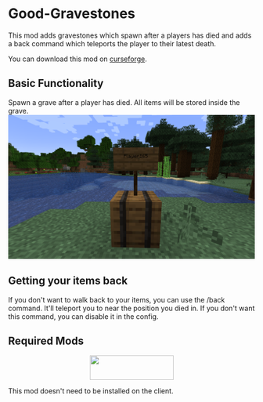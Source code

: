 # Good-Gravestones
This mod adds gravestones which spawn after a players has died
and adds a back command which teleports the player to their latest death.

You can download this mod on [curseforge](https://www.curseforge.com/minecraft/mc-mods/good-gravestones).

## Basic Functionality
Spawn a grave after a player has died.
All items will be stored inside the grave.
![IMAGE](./readme/logo.png)

## Getting your items back
If you don't want to walk back to your items, you can use the /back command.
It'll teleport you to near the position you died in.
If you don't want this command, you can disable it in the config.

## Required Mods
<p><a title="Fabric Language Kotlin" href="https://minecraft.curseforge.com/projects/fabric-language-kotlin" target="_blank" rel="noopener noreferrer"><img style="display: block; margin-left: auto; margin-right: auto;" src="https://i.imgur.com/c1DH9VL.png" alt="" width="171" height="50" /></a></p>

This mod doesn't need to be installed on the client.